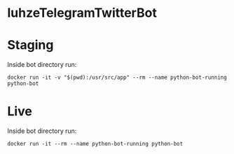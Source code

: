 # luhzeTelegramTwitterBot

# Staging
Inside bot directory run:
```
docker run -it -v "$(pwd):/usr/src/app" --rm --name python-bot-running python-bot
```

# Live
Inside bot directory run:
```
docker run -it --rm --name python-bot-running python-bot
```
